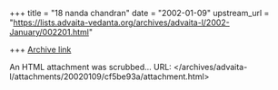 +++
title = "18 nanda chandran"
date = "2002-01-09"
upstream_url = "https://lists.advaita-vedanta.org/archives/advaita-l/2002-January/002201.html"

+++
[Archive link](https://lists.advaita-vedanta.org/archives/advaita-l/2002-January/002201.html)

An HTML attachment was scrubbed...
URL: </archives/advaita-l/attachments/20020109/cf5be93a/attachment.html>
